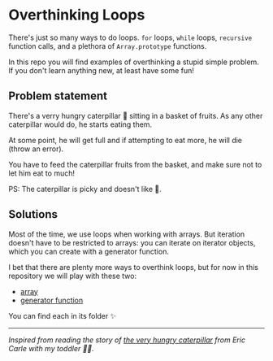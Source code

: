 # Overthinking Loops

There's just so many ways to do loops. `for` loops, `while` loops, `recursive`
function calls, and a plethora of `Array.prototype` functions.

In this repo you will find examples of overthinking a stupid simple problem.
If you don't learn anything new, at least have some fun!

## Problem statement

There's a verry hungry caterpillar 🐛 sitting in a basket of fruits. As any
other caterpillar would do, he starts eating them.

At some point, he will get full and if attempting to eat more, he will die
(throw an error).

You have to feed the caterpillar fruits from the basket, and make sure not to
let him eat to much!

PS: The caterpillar is picky and doesn't like 🍈.

## Solutions

Most of the time, we use loops when working with arrays. But iteration doesn't
have to be restricted to arrays: you can iterate on iterator objects, which you
can create with a generator function.

I bet that there are plenty more ways to overthink loops, but for now in this
repository we will play with these two:

- [array](with-array)
- [generator function](with-generator)

You can find each in its folder ✨

------

*Inspired from reading the story of [the very hungry caterpillar](https://www.youtube.com/watch?v=75NQK-Sm1YY)
from Eric Carle with my toddler 👶🏻.*